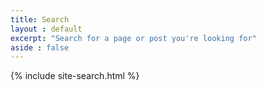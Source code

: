 ```yaml
---
title: Search
layout : default
excerpt: "Search for a page or post you're looking for"
aside : false
---
```


{% include site-search.html %}
